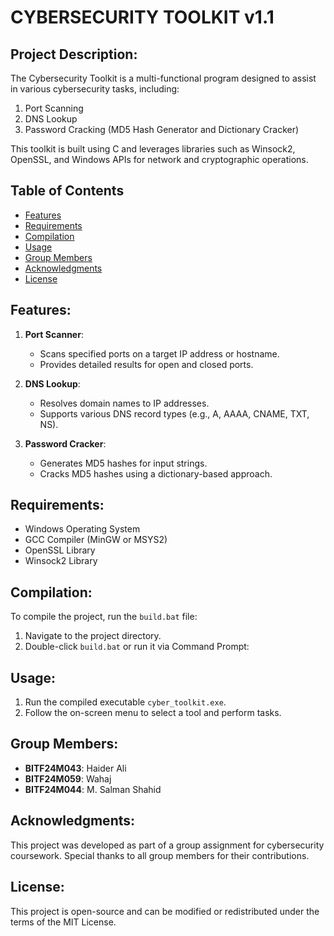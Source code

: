 CYBERSECURITY TOOLKIT v1.1
========================================

Project Description:
--------------------
The Cybersecurity Toolkit is a multi-functional program designed to assist in various cybersecurity tasks, including:
1. Port Scanning
2. DNS Lookup
3. Password Cracking (MD5 Hash Generator and Dictionary Cracker)

This toolkit is built using C and leverages libraries such as Winsock2, OpenSSL, and Windows APIs for network and cryptographic operations.

## Table of Contents
- [Features](#features)
- [Requirements](#requirements)
- [Compilation](#compilation)
- [Usage](#usage)
- [Group Members](#group-members)
- [Acknowledgments](#acknowledgments)
- [License](#license)

Features:
---------
1. **Port Scanner**:
   - Scans specified ports on a target IP address or hostname.
   - Provides detailed results for open and closed ports.

2. **DNS Lookup**:
   - Resolves domain names to IP addresses.
   - Supports various DNS record types (e.g., A, AAAA, CNAME, TXT, NS).

3. **Password Cracker**:
   - Generates MD5 hashes for input strings.
   - Cracks MD5 hashes using a dictionary-based approach.

Requirements:
-------------
- Windows Operating System
- GCC Compiler (MinGW or MSYS2)
- OpenSSL Library
- Winsock2 Library

Compilation:
------------
To compile the project, run the `build.bat` file:
1. Navigate to the project directory.
2. Double-click `build.bat` or run it via Command Prompt:

Usage:
------
1. Run the compiled executable `cyber_toolkit.exe`.
2. Follow the on-screen menu to select a tool and perform tasks.

Group Members:
--------------
- **BITF24M043**: Haider Ali
- **BITF24M059**: Wahaj
- **BITF24M044**: M. Salman Shahid

Acknowledgments:
----------------
This project was developed as part of a group assignment for cybersecurity coursework. Special thanks to all group members for their contributions.

License:
--------
This project is open-source and can be modified or redistributed under the terms of the MIT License.
